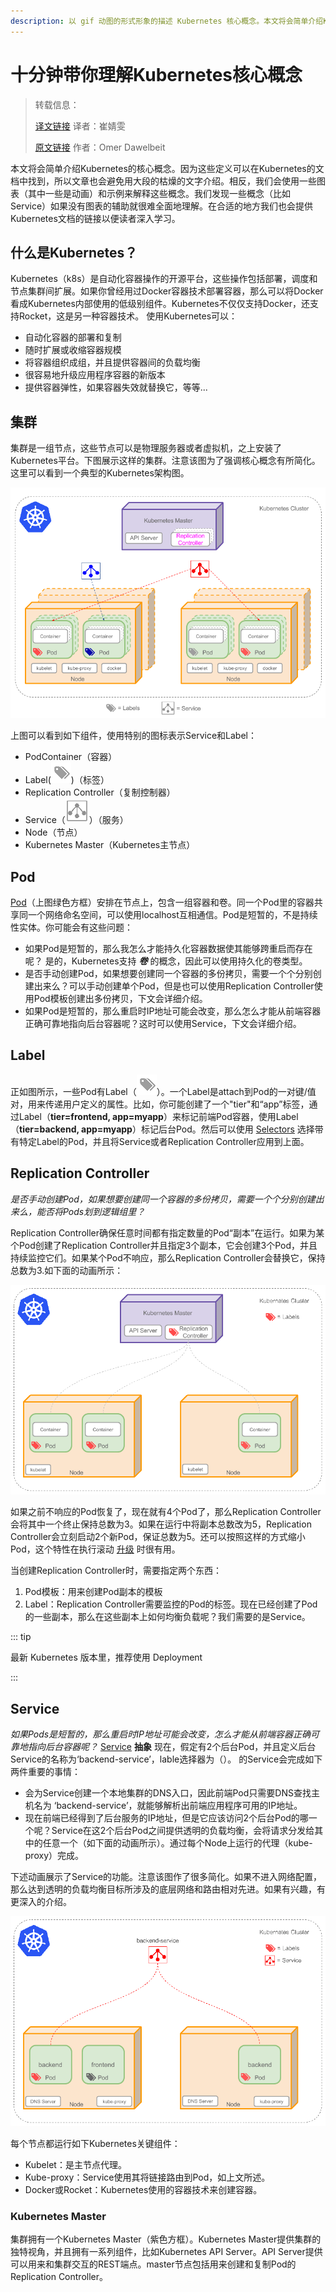 ```yaml
---
description: 以 gif 动图的形式形象的描述 Kubernetes 核心概念。本文将会简单介绍Kubernetes的核心概念。因为这些定义可以在Kubernetes的文档中找到，所以文章也会避免用大段的枯燥的文字介绍。相反，我们会使用一些图表（其中一些是动画）和示例来解释这些概念。我们发现一些概念（比如Service）如果没有图表的辅助就很难全面地理解。在合适的地方我们也会提供Kubernetes文档的链接以便读者深入学习。
---
```


# 十分钟带你理解Kubernetes核心概念

> 转载信息：
>
> [译文链接](http://www.dockone.io/article/932) 译者：崔婧雯
>
> [原文链接](http://omerio.com/2015/12/18/learn-the-kubernetes-key-concepts-in-10-minutes/) 作者：Omer Dawelbeit


本文将会简单介绍Kubernetes的核心概念。因为这些定义可以在Kubernetes的文档中找到，所以文章也会避免用大段的枯燥的文字介绍。相反，我们会使用一些图表（其中一些是动画）和示例来解释这些概念。我们发现一些概念（比如Service）如果没有图表的辅助就很难全面地理解。在合适的地方我们也会提供Kubernetes文档的链接以便读者深入学习。

## 什么是Kubernetes？

Kubernetes（k8s）是自动化容器操作的开源平台，这些操作包括部署，调度和节点集群间扩展。如果你曾经用过Docker容器技术部署容器，那么可以将Docker看成Kubernetes内部使用的低级别组件。Kubernetes不仅仅支持Docker，还支持Rocket，这是另一种容器技术。
使用Kubernetes可以：
* 自动化容器的部署和复制
* 随时扩展或收缩容器规模
* 将容器组织成组，并且提供容器间的负载均衡
* 很容易地升级应用程序容器的新版本
* 提供容器弹性，如果容器失效就替换它，等等...

## 集群

集群是一组节点，这些节点可以是物理服务器或者虚拟机，之上安装了Kubernetes平台。下图展示这样的集群。注意该图为了强调核心概念有所简化。这里可以看到一个典型的Kubernetes架构图。

![Kubernetes教程：Kubernetes架构图](./k8s-core-concepts.assets/d7ce07842371eab180725bab5164ec17.png)

上图可以看到如下组件，使用特别的图标表示Service和Label：

* PodContainer（容器）
* Label(![label](./k8s-core-concepts.assets/label.png))（标签）
* Replication Controller（复制控制器）
* Service（![enter image description here](./k8s-core-concepts.assets/service.png)）（服务）
* Node（节点）
* Kubernetes Master（Kubernetes主节点）



## Pod

[Pod](https://kubernetes.io/docs/concepts/workloads/pods/pod-overview/)（上图绿色方框）安排在节点上，包含一组容器和卷。同一个Pod里的容器共享同一个网络命名空间，可以使用localhost互相通信。Pod是短暂的，不是持续性实体。你可能会有这些问题：

- 如果Pod是短暂的，那么我怎么才能持久化容器数据使其能够跨重启而存在呢？ 是的，Kubernetes支持 ***卷*** 的概念，因此可以使用持久化的卷类型。
- 是否手动创建Pod，如果想要创建同一个容器的多份拷贝，需要一个个分别创建出来么？可以手动创建单个Pod，但是也可以使用Replication Controller使用Pod模板创建出多份拷贝，下文会详细介绍。
- 如果Pod是短暂的，那么重启时IP地址可能会改变，那么怎么才能从前端容器正确可靠地指向后台容器呢？这时可以使用Service，下文会详细介绍。



## Label

正如图所示，一些Pod有Label（![enter image description here](./k8s-core-concepts.assets/label-20190731101545553.png)）。一个Label是attach到Pod的一对键/值对，用来传递用户定义的属性。比如，你可能创建了一个"tier"和“app”标签，通过Label（**tier=frontend, app=myapp**）来标记前端Pod容器，使用Label（**tier=backend, app=myapp**）标记后台Pod。然后可以使用 [Selectors](https://kubernetes.io/docs/concepts/overview/working-with-objects/labels/) 选择带有特定Label的Pod，并且将Service或者Replication Controller应用到上面。



## Replication Controller

*是否手动创建Pod，如果想要创建同一个容器的多份拷贝，需要一个个分别创建出来么，能否将Pods划到逻辑组里？*

Replication Controller确保任意时间都有指定数量的Pod“副本”在运行。如果为某个Pod创建了Replication Controller并且指定3个副本，它会创建3个Pod，并且持续监控它们。如果某个Pod不响应，那么Replication Controller会替换它，保持总数为3.如下面的动画所示：

![Kubernetes教程：Replication Controller](./k8s-core-concepts.assets/03d07039d9fc80c0f692d6176f65936e.gif)

如果之前不响应的Pod恢复了，现在就有4个Pod了，那么Replication Controller会将其中一个终止保持总数为3。如果在运行中将副本总数改为5，Replication Controller会立刻启动2个新Pod，保证总数为5。还可以按照这样的方式缩小Pod，这个特性在执行滚动 [升级](https://kubernetes.io/docs/concepts/workloads/controllers/replicationcontroller/#rolling_updates) 时很有用。

当创建Replication Controller时，需要指定两个东西：

1. Pod模板：用来创建Pod副本的模板
2. Label：Replication Controller需要监控的Pod的标签。现在已经创建了Pod的一些副本，那么在这些副本上如何均衡负载呢？我们需要的是Service。

::: tip

最新 Kubernetes 版本里，推荐使用 Deployment

:::



## Service

*如果Pods是短暂的，那么重启时IP地址可能会改变，怎么才能从前端容器正确可靠地指向后台容器呢？*
[Service](https://kubernetes.io/docs/concepts/services-networking/service/) **抽象**
现在，假定有2个后台Pod，并且定义后台Service的名称为‘backend-service’，lable选择器为（）。 的Service会完成如下两件重要的事情：

- 会为Service创建一个本地集群的DNS入口，因此前端Pod只需要DNS查找主机名为 ‘backend-service’，就能够解析出前端应用程序可用的IP地址。
- 现在前端已经得到了后台服务的IP地址，但是它应该访问2个后台Pod的哪一个呢？Service在这2个后台Pod之间提供透明的负载均衡，会将请求分发给其中的任意一个（如下面的动画所示）。通过每个Node上运行的代理（kube-proxy）完成。



下述动画展示了Service的功能。注意该图作了很多简化。如果不进入网络配置，那么达到透明的负载均衡目标所涉及的底层网络和路由相对先进。如果有兴趣，有更深入的介绍。

![Kubernetes教程：Service](./k8s-core-concepts.assets/e7a273fcdc03d2417b354b60c253552f.gif)

每个节点都运行如下Kubernetes关键组件：

- Kubelet：是主节点代理。
- Kube-proxy：Service使用其将链接路由到Pod，如上文所述。
- Docker或Rocket：Kubernetes使用的容器技术来创建容器。



### Kubernetes Master

集群拥有一个Kubernetes Master（紫色方框）。Kubernetes Master提供集群的独特视角，并且拥有一系列组件，比如Kubernetes API Server。API Server提供可以用来和集群交互的REST端点。master节点包括用来创建和复制Pod的Replication Controller。
